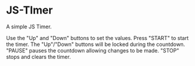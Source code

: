 # JS-TImer
A simple JS Timer.

Use the "Up" and "Down" buttons to set the values.
Press "START" to start the timer. The "Up"/"Down" buttons will be locked during the countdown.
"PAUSE" pauses the countdown allowing changes to be made.
"STOP" stops and clears the timer.
